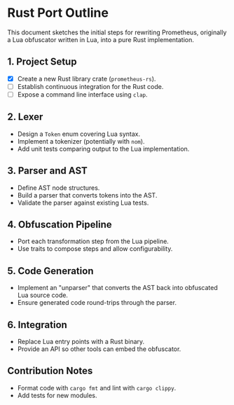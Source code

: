 # Rust Port Outline

This document sketches the initial steps for rewriting Prometheus, originally a Lua obfuscator written in Lua, into a pure Rust implementation.

## 1. Project Setup

* [x] Create a new Rust library crate (`prometheus-rs`).
* [ ] Establish continuous integration for the Rust code.
* [ ] Expose a command line interface using `clap`.

## 2. Lexer

* Design a `Token` enum covering Lua syntax.
* Implement a tokenizer (potentially with `nom`).
* Add unit tests comparing output to the Lua implementation.

## 3. Parser and AST

* Define AST node structures.
* Build a parser that converts tokens into the AST.
* Validate the parser against existing Lua tests.

## 4. Obfuscation Pipeline

* Port each transformation step from the Lua pipeline.
* Use traits to compose steps and allow configurability.

## 5. Code Generation

* Implement an "unparser" that converts the AST back into obfuscated Lua source code.
* Ensure generated code round-trips through the parser.

## 6. Integration

* Replace Lua entry points with a Rust binary.
* Provide an API so other tools can embed the obfuscator.

## Contribution Notes

* Format code with `cargo fmt` and lint with `cargo clippy`.
* Add tests for new modules.

